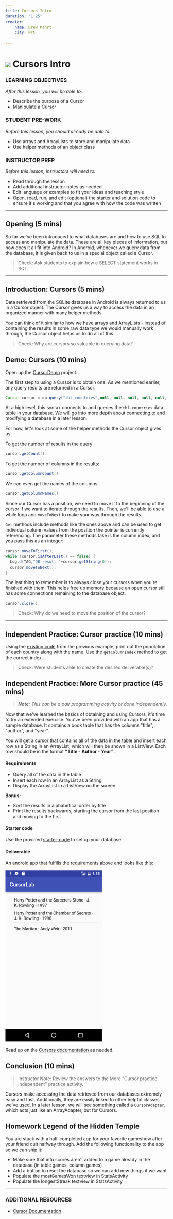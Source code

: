 ```yaml
---
title: Cursors Intro
duration: "1:25"
creator:
    name: Drew Mahrt
    city: NYC

---
```

# ![](https://ga-dash.s3.amazonaws.com/production/assets/logo-9f88ae6c9c3871690e33280fcf557f33.png) Cursors Intro

### LEARNING OBJECTIVES
*After this lesson, you will be able to:*
- Describe the purpose of a Cursor
- Manipulate a Cursor

### STUDENT PRE-WORK
*Before this lesson, you should already be able to:*
- Use arrays and ArrayLists to store and manipulate data
- Use helper methods of an object class

### INSTRUCTOR PREP
*Before this lesson, instructors will need to:*
- Read through the lesson
- Add additional instructor notes as needed
- Edit language or examples to fit your ideas and teaching style
- Open, read, run, and edit (optional) the starter and solution code to ensure it's working and that you agree with how the code was written

---
<a name="opening"></a>
## Opening (5 mins)

So far we've been introduced to what databases are and how to use SQL to access and manipulate the data. These are all key pieces of information, but how does it all fit into Android? In Android, whenever we query data from the database, it is given back to us in a special object called a Cursor.

> Check: Ask students to explain how a SELECT statement works in SQL.

***

<a name="introduction"></a>
## Introduction: Cursors (5 mins)

Data retrieved from the SQLite database in Android is always returned to us in a Cursor object. The Cursor gives us a way to access the data in an organized manner with many helper methods.

You can think of it similar to how we have arrays and ArrayLists - instead of containing the results in some raw data type we would manually work through, the Cursor object helps us to do all of this.

> Check: Why are cursors so valuable in querying data?

<a name="demo"></a>
## Demo: Cursors (10 mins)

Open up the [CursorDemo](starter-code) project.

The first step to using a Cursor is to obtain one. As we mentioned earlier, any query results are returned in a Cursor:

```java
Cursor cursor = db.query("tbl_countries",null, null, null, null, null, null);
```

At a high level, this syntax connects to and queries the `tbl-countries` data table in your database. We will go into more depth about connecting to and modifying a database in a later lesson.

For now, let's look at some of the helper methods the Cursor object gives us.

To get the number of results in the query:

```java
cursor.getCount()
```

To get the number of columns in the results:

```java
cursor.getColumnCount()
```

We can even get the names of the columns:

```java
cursor.getColumnNames()
```

Since our Cursor has a position, we need to move it to the beginning of the cursor if we want to iterate through the results. Then, we'll be able to use a while loop and `moveToNext` to make your way through the results.

`Get` methods include methods like the ones above and can be used to get individual column values from the position the pointer is currently referencing. The parameter these methods take is the column index, and you pass this as an integer:

```java
cursor.moveToFirst();
while (cursor.isAfterLast() == false) {
  Log.d(TAG,"DB result "+cursor.getString(0));
  cursor.moveToNext();
}
```

The last thing to remember is to always close your cursors when you're finished with them. This helps free up memory because an open cursor still has some connections remaining to the database object.

```java
cursor.close();
```

> Check: Why do we need to move the position of the cursor?

***

<a name="ind-practice"></a>
## Independent Practice: Cursor practice (10 mins)

Using the [existing code](starter-code/CursorDemo) from the previous example, print out the population of each country along with the name. Use the `getColumnIndex` method to get the correct index.

> Check: Were students able to create the desired deliverable(s)?

## Independent Practice: More Cursor practice (45 mins)

> ***Note:*** _This can be a pair programming activity or done independently._

Now that we've learned the basics of obtaining and using Cursors, it's time to try an extended exercise. You've been provided with an app that has a sample database. It contains a book table that has the columns "title", "author", and "year".

You will get a cursor that contains all of the data in the table and insert each row as a String in an ArrayList, which will then be shown in a ListView. Each row should be in the format **"Title - Author - Year"**.

#### Requirements

- Query all of the data in the table
- Insert each row in an ArrayList as a String
- Display the ArrayList in a ListView on the screen

**Bonus:**

- Sort the results in alphabetical order by title
- Print the results backwards, starting the cursor from the last position and moving to the first

#### Starter code

Use the provided [starter-code](starter-code/CursorExercise) to set up your database.

#### Deliverable

An android app that fulfills the requirements above and looks like this:

<img src="./screenshots/books.png" width="300"/>

Read up on the [Cursors documentation](http://developer.android.com/reference/android/database/Cursor.html) as needed.

<a name="conclusion"></a>
## Conclusion (10 mins)

> Instructor Note: Review the answers to the More "Cursor practice independent" practice activity.

Cursors make accessing the data retrieved from our databases extremely easy and fast. Additionally, they are easily linked to other helpful classes we've used. In a later lesson, we will see something called a `CursorAdapter`, which acts just like an ArrayAdapter, but for Cursors.

## Homework Legend of the Hidden Temple

You are stuck with a half-completed app for your favorite gameshow after your friend quit halfway through. Add the following functionality to the app so we can ship it:

- Make sure that info scores aren't added to a game already in the database (in table games, column games)
- Add a button to reset the database so we can add new things if we want
- Populate the mostGamesWon textview in StatsActivity
- Populate the longestStreak textview in StatsActivity

***

### ADDITIONAL RESOURCES
- [Cursor Documentation](http://developer.android.com/reference/android/database/Cursor.html)
